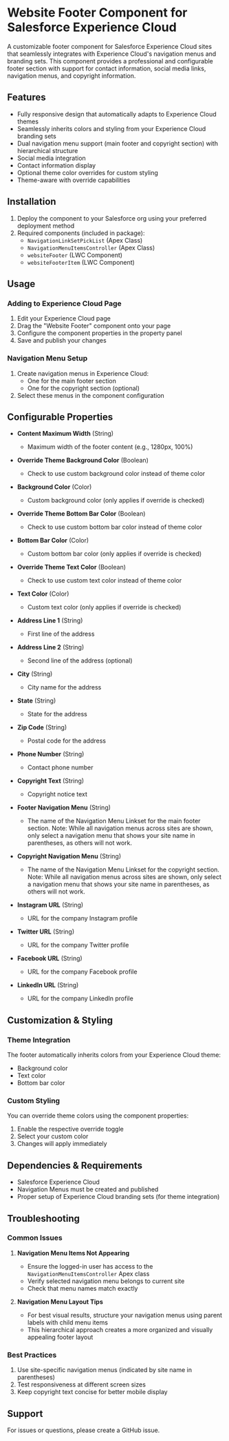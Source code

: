 # Website Footer Component for Salesforce Experience Cloud

A customizable footer component for Salesforce Experience Cloud sites that seamlessly integrates with Experience Cloud's navigation menus and branding sets. This component provides a professional and configurable footer section with support for contact information, social media links, navigation menus, and copyright information.

## Features

- Fully responsive design that automatically adapts to Experience Cloud themes
- Seamlessly inherits colors and styling from your Experience Cloud branding sets
- Dual navigation menu support (main footer and copyright section) with hierarchical structure
- Social media integration
- Contact information display
- Optional theme color overrides for custom styling
- Theme-aware with override capabilities

## Installation

1. Deploy the component to your Salesforce org using your preferred deployment method
2. Required components (included in package):
   - `NavigationLinkSetPickList` (Apex Class)
   - `NavigationMenuItemsController` (Apex Class)
   - `websiteFooter` (LWC Component)
   - `websiteFooterItem` (LWC Component)

## Usage

### Adding to Experience Cloud Page

1. Edit your Experience Cloud page
2. Drag the "Website Footer" component onto your page
3. Configure the component properties in the property panel
4. Save and publish your changes

### Navigation Menu Setup

1. Create navigation menus in Experience Cloud:
   - One for the main footer section
   - One for the copyright section (optional)
2. Select these menus in the component configuration

## Configurable Properties

- **Content Maximum Width** (String)
  - Maximum width of the footer content (e.g., 1280px, 100%)

- **Override Theme Background Color** (Boolean)
  - Check to use custom background color instead of theme color

- **Background Color** (Color)
  - Custom background color (only applies if override is checked)

- **Override Theme Bottom Bar Color** (Boolean)
  - Check to use custom bottom bar color instead of theme color

- **Bottom Bar Color** (Color)
  - Custom bottom bar color (only applies if override is checked)

- **Override Theme Text Color** (Boolean)
  - Check to use custom text color instead of theme color

- **Text Color** (Color)
  - Custom text color (only applies if override is checked)

- **Address Line 1** (String)
  - First line of the address

- **Address Line 2** (String)
  - Second line of the address (optional)

- **City** (String)
  - City name for the address

- **State** (String)
  - State for the address

- **Zip Code** (String)
  - Postal code for the address

- **Phone Number** (String)
  - Contact phone number

- **Copyright Text** (String)
  - Copyright notice text

- **Footer Navigation Menu** (String)
  - The name of the Navigation Menu Linkset for the main footer section. Note: While all navigation menus across sites are shown, only select a navigation menu that shows your site name in parentheses, as others will not work.

- **Copyright Navigation Menu** (String)
  - The name of the Navigation Menu Linkset for the copyright section. Note: While all navigation menus across sites are shown, only select a navigation menu that shows your site name in parentheses, as others will not work.

- **Instagram URL** (String)
  - URL for the company Instagram profile

- **Twitter URL** (String)
  - URL for the company Twitter profile

- **Facebook URL** (String)
  - URL for the company Facebook profile

- **LinkedIn URL** (String)
  - URL for the company LinkedIn profile

## Customization & Styling

### Theme Integration
The footer automatically inherits colors from your Experience Cloud theme:
- Background color
- Text color
- Bottom bar color

### Custom Styling
You can override theme colors using the component properties:
1. Enable the respective override toggle
2. Select your custom color
3. Changes will apply immediately

## Dependencies & Requirements

- Salesforce Experience Cloud
- Navigation Menus must be created and published
- Proper setup of Experience Cloud branding sets (for theme integration)

## Troubleshooting

### Common Issues

1. **Navigation Menu Items Not Appearing**
   - Ensure the logged-in user has access to the `NavigationMenuItemsController` Apex class
   - Verify selected navigation menu belongs to current site
   - Check that menu names match exactly

2. **Navigation Menu Layout Tips**
   - For best visual results, structure your navigation menus using parent labels with child menu items
   - This hierarchical approach creates a more organized and visually appealing footer layout

### Best Practices

1. Use site-specific navigation menus (indicated by site name in parentheses)
2. Test responsiveness at different screen sizes
3. Keep copyright text concise for better mobile display

## Support

For issues or questions, please create a GitHub issue.